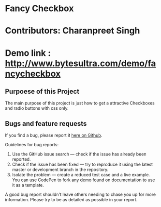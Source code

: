 # Fancy Checkbox   
# Contributors: Charanpreet Singh
# Demo link : http://www.bytesultra.com/demo/fancycheckbox 

## Purpoese of this Project 
The main purpose of this project is just how to get a attractive Checkboxes and radio buttons with css only. 

## Bugs and feature requests

If you find a bug, please report it [here on Github](https://github.com/ultrabytes/fancy-checkbox/issues).

Guidelines for bug reports:

1. Use the GitHub issue search — check if the issue has already been reported.
2. Check if the issue has been fixed — try to reproduce it using the latest master or development branch in the repository.
3. Isolate the problem — create a reduced test case and a live example. You can use CodePen to fork any demo found on documentation to use it as a template.

A good bug report shouldn't leave others needing to chase you up for more information.
Please try to be as detailed as possible in your report.